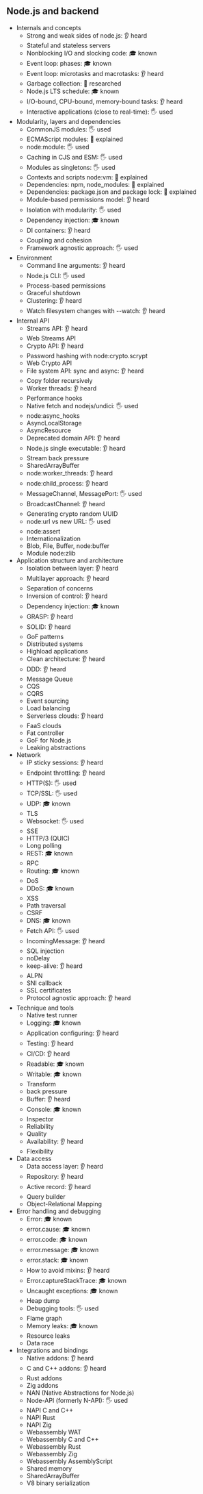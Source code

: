 ## Node.js and backend

- Internals and concepts
  - Strong and weak sides of node.js: 👂 heard
  - Stateful and stateless servers
  - Nonblocking I/O and slocking code: 🎓 known
  - Event loop: phases: 🎓 known
  - Event loop: microtasks and macrotasks: 👂 heard
  - Garbage collection: 🔬 researched
  - Node.js LTS schedule: 🎓 known
  - I/O-bound, CPU-bound, memory-bound tasks: 👂 heard
  - Interactive applications (close to real-time): 🖐️ used
- Modularity, layers and dependencies
  - CommonJS modules: 🖐️ used
  - ECMAScript modules: 🙋 explained
  - node:module: 🖐️ used
  - Caching in CJS and ESM: 🖐️ used
  - Modules as singletons: 🖐️ used
  - Contexts and scripts node:vm: 🙋 explained
  - Dependencies: npm, node_modules: 🙋 explained
  - Dependencies: package.json and package lock: 🙋 explained
  - Module-based permissions model: 👂 heard
  - Isolation with modularity: 🖐️ used
  - Dependency injection: 🎓 known
  - DI containers: 👂 heard
  - Coupling and cohesion
  - Framework agnostic approach: 🖐️ used
- Environment
  - Command line arguments: 👂 heard
  - Node.js CLI: 🖐️ used
  - Process-based permissions
  - Graceful shutdown
  - Clustering: 👂 heard
  - Watch filesystem changes with --watch: 👂 heard
- Internal API
  - Streams API: 👂 heard
  - Web Streams API
  - Crypto API: 👂 heard
  - Password hashing with node:crypto.scrypt
  - Web Crypto API
  - File system API: sync and async: 👂 heard
  - Copy folder recursively
  - Worker threads: 👂 heard
  - Performance hooks
  - Native fetch and nodejs/undici: 🖐️ used
  - node:async_hooks
  - AsyncLocalStorage
  - AsyncResource
  - Deprecated domain API: 👂 heard
  - Node.js single executable: 👂 heard
  - Stream back pressure
  - SharedArrayBuffer
  - node:worker_threads: 👂 heard
  - node:child_process: 👂 heard
  - MessageChannel, MessagePort: 🖐️ used
  - BroadcastChannel: 👂 heard
  - Generating crypto random UUID
  - node:url vs new URL: 🖐️ used
  - node:assert
  - Internationalization
  - Blob, File, Buffer, node:buffer
  - Module node:zlib
- Application structure and architecture
  - Isolation between layer: 👂 heard
  - Multilayer approach: 👂 heard
  - Separation of concerns
  - Inversion of control: 👂 heard
  - Dependency injection: 🎓 known
  - GRASP: 👂 heard
  - SOLID: 👂 heard
  - GoF patterns
  - Distributed systems
  - Highload applications
  - Clean architecture: 👂 heard
  - DDD: 👂 heard
  - Message Queue
  - CQS
  - CQRS
  - Event sourcing
  - Load balancing
  - Serverless clouds: 👂 heard
  - FaaS clouds
  - Fat controller
  - GoF for Node.js
  - Leaking abstractions
- Network
  - IP sticky sessions: 👂 heard
  - Endpoint throttling: 👂 heard
  - HTTP(S): 🖐️ used
  - TCP/SSL: 🖐️ used
  - UDP: 🎓 known
  - TLS
  - Websocket: 🖐️ used
  - SSE
  - HTTP/3 (QUIC)
  - Long polling
  - REST: 🎓 known
  - RPC
  - Routing: 🎓 known
  - DoS
  - DDoS: 🎓 known
  - XSS
  - Path traversal
  - CSRF
  - DNS: 🎓 known
  - Fetch API: 🖐️ used
  - IncomingMessage: 👂 heard
  - SQL injection
  - noDelay
  - keep-alive: 👂 heard
  - ALPN
  - SNI callback
  - SSL certificates
  - Protocol agnostic approach: 👂 heard
- Technique and tools
  - Native test runner
  - Logging: 🎓 known
  - Application configuring: 👂 heard
  - Testing: 👂 heard
  - CI/CD: 👂 heard
  - Readable: 🎓 known
  - Writable: 🎓 known
  - Transform
  - back pressure
  - Buffer: 👂 heard
  - Console: 🎓 known
  - Inspector
  - Reliability
  - Quality
  - Availability: 👂 heard
  - Flexibility
- Data access
  - Data access layer: 👂 heard
  - Repository: 👂 heard
  - Active record: 👂 heard
  - Query builder
  - Object-Relational Mapping
- Error handling and debugging
  - Error: 🎓 known
  - error.cause: 🎓 known
  - error.code: 🎓 known
  - error.message: 🎓 known
  - error.stack: 🎓 known
  - How to avoid mixins: 👂 heard
  - Error.captureStackTrace: 🎓 known
  - Uncaught exceptions: 🎓 known
  - Heap dump
  - Debugging tools: 🖐️ used
  - Flame graph
  - Memory leaks: 🎓 known
  - Resource leaks
  - Data race
- Integrations and bindings
  - Native addons: 👂 heard
  - C and C++ addons: 👂 heard
  - Rust addons
  - Zig addons
  - NAN (Native Abstractions for Node.js)
  - Node-API (formerly N-API): 🖐️ used
  - NAPI C and C++
  - NAPI Rust
  - NAPI Zig
  - Webassembly WAT
  - Webassembly C and C++
  - Webassembly Rust
  - Webassembly Zig
  - Webassembly AssemblyScript
  - Shared memory
  - SharedArrayBuffer
  - V8 binary serialization
